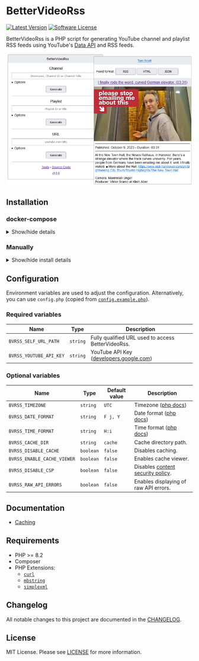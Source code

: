 # BetterVideoRss

[![Latest Version](https://img.shields.io/github/release/VerifiedJoseph/better-video-rss.svg?style=flat-square)](https://github.com/VerifiedJoseph/better-video-rss/releases/latest)
[![Software License](https://img.shields.io/badge/license-MIT-brightgreen.svg?style=flat-square)](LICENSE.md)

BetterVideoRss is a PHP script for generating YouTube channel and playlist RSS feeds using YouTube's [Data API](https://developers.google.com/youtube/v3/) and RSS feeds.

![screenshot](screenshots/readme.png)

## Installation

### docker-compose

<details>
<summary>Show/hide details</summary>

```yaml
version: '3'

services:
  app:
    image: ghcr.io/verifiedjoseph/better-video-rss:1.9.0
    container_name: BetterVideoRss
    environment:
      BVRSS_YOUTUBE_API_KEY: ''
      BVRSS_SELF_URL_PATH: 'https://example.com/'
      BVRSS_TIMEZONE: 'Europe/London'
    ports:
      - '127.0.0.1:8080:8080'
    volumes:
      - cache:/app/cache
    cap_drop:
      - ALL
    security_opt:
      - no-new-privileges:true

volumes:
  cache:
```

</details>

### Manually

<details>
<summary>Show/hide install details</summary>

1) Download the [latest release](https://github.com/VerifiedJoseph/better-video-rss/releases/latest) to your web server and extract the zip archive.

2) Configure the application using `config.php` copied from [`config.example.php`](config.example.php).
	
	```
	cp config.example.php config.php
	```

**Notes**

The cache and vendor folders do not need to be reachable in the browser and access should blocked.

</details>


## Configuration

Environment variables are used to adjust the configuration. Alternatively, you can use `config.php` (copied from [`config.example.php`](config.example.php)).

### Required variables

| Name                    | Type     | Description                                                                                                 |
| ----------------------- | -------- | ----------------------------------------------------------------------------------------------------------- |
| `BVRSS_SELF_URL_PATH`   | `string` | Fully qualified URL used to access BetterVideoRss.                                                          |
| `BVRSS_YOUTUBE_API_KEY` | `string` | YouTube API Key ([developers.google.com](https://developers.google.com/youtube/registering_an_application)) |

### Optional variables

| Name                        | Type      | Default value | Description                                                                                        |
| --------------------------- | --------- | ------------- | -------------------------------------------------------------------------------------------------- |
| `BVRSS_TIMEZONE`            | `string`  | `UTC`         | Timezone ([php docs](https://www.php.net/manual/en/timezones.php))                                 |
| `BVRSS_DATE_FORMAT`         | `string`  | `F j, Y`      | Date format ([php docs](https://www.php.net/manual/en/datetime.format.php))                        |
| `BVRSS_TIME_FORMAT`         | `string`  | `H:i`         | Time format ([php docs](https://www.php.net/manual/en/datetime.format.php))                        |
| `BVRSS_CACHE_DIR`           | `string`  | `cache`       | Cache directory path.                                                                              |
| `BVRSS_DISABLE_CACHE`       | `boolean` | `false`       | Disables caching.                                                                                  |
| `BVRSS_ENABLE_CACHE_VIEWER` | `boolean` | `false`       | Enables cache viewer.                                                                              |
| `BVRSS_DISABLE_CSP`         | `boolean` | `false`       | Disables [content security policy](https://developer.mozilla.org/en-US/docs/Web/HTTP/CSP).         |
| `BVRSS_RAW_API_ERRORS`      | `boolean` | `false`       | Enables displaying of raw API errors.                                                              |

## Documentation

- [Caching](docs/caching.md)

## Requirements

- PHP >= 8.2
- Composer
- PHP Extensions:
  - [`curl`](https://secure.php.net/manual/en/book.curl.php)
  - [`mbstring`](https://secure.php.net/manual/en/book.mbstring.php)
  - [`simplexml`](https://secure.php.net/manual/en/book.simplexml.php)

## Changelog

All notable changes to this project are documented in the [CHANGELOG](CHANGELOG.md).

## License

MIT License. Please see [LICENSE](LICENSE) for more information.
